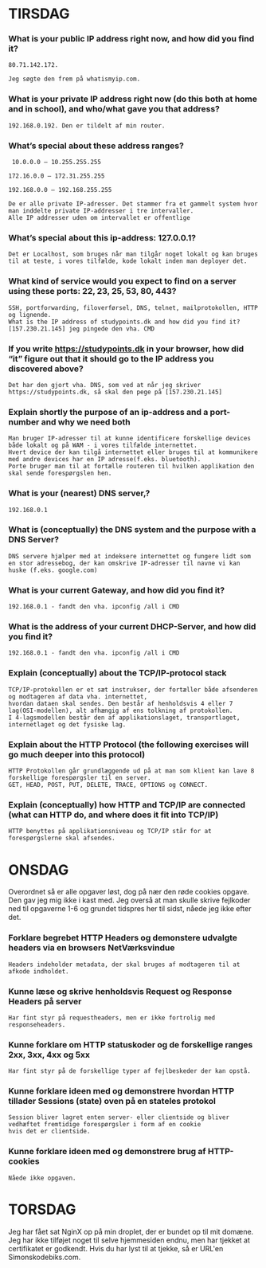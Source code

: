 # TIRSDAG

###  What is your public IP address right now, and how did you find it?
	80.71.142.172.

	Jeg søgte den frem på whatismyip.com.

### What is your private IP address right now (do this both at home and in school), and who/what gave you that address?

	192.168.0.192. Den er tildelt af min router.

### What’s special about these address ranges?
	 10.0.0.0 – 10.255.255.255

	172.16.0.0 – 172.31.255.255 

	192.168.0.0 – 192.168.255.255

	De er alle private IP-adresser. Det stammer fra et gammelt system hvor man inddelte private IP-addresser i tre intervaller. 
	Alle IP addresser uden om intervallet er offentlige
### What’s special about this ip-address: 127.0.0.1?
	Det er Localhost, som bruges når man tilgår noget lokalt og kan bruges til at teste, i vores tilfælde, kode lokalt inden man deployer det.
### What kind of service would you expect to find on a server using these ports: 22, 23, 25, 53, 80, 443?
	SSH, portforwarding, filoverførsel, DNS, telnet, mailprotokollen, HTTP og lignende.
	What is the IP address of studypoints.dk and how did you find it?
	[157.230.21.145] jeg pingede den vha. CMD
### If you write https://studypoints.dk in your browser, how did “it” figure out that it should go to the IP address you discovered above?
	Det har den gjort vha. DNS, som ved at når jeg skriver https://studypoints.dk, så skal den pege på [157.230.21.145]
### Explain shortly the purpose of an ip-address and a port-number and why we need both
	Man bruger IP-adresser til at kunne identificere forskellige devices både lokalt og på WAM - i vores tilfælde internettet. 
	Hvert device der kan tilgå internettet eller bruges til at kommunikere med andre devices har en IP adresse(f.eks. bluetooth).
	Porte bruger man til at fortælle routeren til hvilken applikation den skal sende forespørgslen hen.
### What is your (nearest) DNS server,?
	192.168.0.1
### What is (conceptually) the DNS system and the purpose with a DNS Server?
	DNS servere hjælper med at indeksere internettet og fungere lidt som en stor adressebog, der kan omskrive IP-adresser til navne vi kan huske (f.eks. google.com)
### What is your current Gateway, and how did you find it?
	192.168.0.1 - fandt den vha. ipconfig /all i CMD
### What is the address of your current DHCP-Server, and how did you find it?
	192.168.0.1 - fandt den vha. ipconfig /all i CMD
### Explain (conceptually) about the TCP/IP-protocol stack
	TCP/IP-protokollen er et sæt instrukser, der fortæller både afsenderen og modtageren af data vha. internettet,
	hvordan dataen skal sendes. Den består af henholdsvis 4 eller 7 lag(OSI-modellen), alt afhængig af ens tolkning af protokollen.
	I 4-lagsmodellen består den af applikationslaget, transportlaget, internetlaget og det fysiske lag. 
### Explain about the HTTP Protocol (the following exercises will go much deeper into this protocol)
	HTTP Protokollen går grundlæggende ud på at man som klient kan lave 8 forskellige forespørgsler til en server.
	GET, HEAD, POST, PUT, DELETE, TRACE, OPTIONS og CONNECT.
### Explain (conceptually) how HTTP and TCP/IP are connected (what can HTTP do, and where does it fit into TCP/IP)
	HTTP benyttes på applikationsniveau og TCP/IP står for at forespørgslerne skal afsendes.


# ONSDAG
Overordnet så er alle opgaver løst, dog på nær den røde cookies opgave. Den gav jeg mig ikke i kast med. 
Jeg overså at man skulle skrive fejlkoder ned til opgaverne 1-6 og grundet tidspres her til sidst, nåede jeg ikke efter det.
###  Forklare begrebet HTTP Headers og demonstere udvalgte headers via en browsers NetVærksvindue
	Headers indeholder metadata, der skal bruges af modtageren til at afkode indholdet. 
###  Kunne læse og skrive henholdsvis Request og Response Headers på server
	Har fint styr på requestheaders, men er ikke fortrolig med responseheaders.
###  Kunne forklare om HTTP statuskoder og de forskellige ranges 2xx, 3xx, 4xx og 5xx
	Har fint styr på de forskellige typer af fejlbeskeder der kan opstå. 
###  Kunne forklare ideen med og  demonstrere hvordan HTTP tillader Sessions (state) oven på en stateles protokol
	Session bliver lagret enten server- eller clientside og bliver vedhæftet fremtidige forespørgsler i form af en cookie
	hvis det er clientside. 
### Kunne forklare ideen med og  demonstrere brug af HTTP-cookies
	Nåede ikke opgaven. 

# TORSDAG
Jeg har fået sat NginX op på min droplet, der er bundet op til mit domæne. Jeg har ikke tilføjet noget til selve hjemmesiden endnu,
men har tjekket at certifikatet er godkendt. Hvis du har lyst til at tjekke, så er URL'en Simonskodebiks.com.
